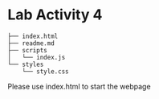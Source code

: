 # Lab Activity 4
```
├── index.html
├── readme.md
├── scripts
│   └── index.js
└── styles
    └── style.css
```
Please use index.html to start the webpage